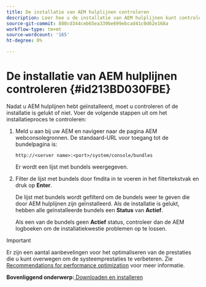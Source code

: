 ```yaml
---
title: De installatie van AEM hulplijnen controleren
description: Leer hoe u de installatie van AEM hulplijnen kunt controleren
source-git-commit: 880cd344ceb65ea339be699ebcad41c0d62e168a
workflow-type: tm+mt
source-wordcount: '165'
ht-degree: 0%

---
```


# De installatie van AEM hulplijnen controleren {#id213BD030FBE}

Nadat u AEM hulplijnen hebt geïnstalleerd, moet u controleren of de installatie is gelukt of niet. Voer de volgende stappen uit om het installatieproces te controleren:

1. Meld u aan bij uw AEM en navigeer naar de pagina AEM webconsolegronnen. De standaard-URL voor toegang tot de bundelpagina is:

   ```http
   http://<server name>:<port>/system/console/bundles
   ```

   Er wordt een lijst met bundels weergegeven.

1. Filter de lijst met bundels door fmdita in te voeren in het filtertekstvak en druk op **Enter**.

   De lijst met bundels wordt gefilterd om de bundels weer te geven die door AEM hulplijnen zijn geïnstalleerd. Als de installatie is gelukt, hebben alle geïnstalleerde bundels een **Status** van **Actief**.

   Als een van de bundels geen **Actief** status, controleer dan de AEM logboeken om de installatiekwestie problemen op te lossen.


>[!IMPORTANT]
>
> Er zijn een aantal aanbevelingen voor het optimaliseren van de prestaties die u kunt overwegen om de systeemprestaties te verbeteren. Zie [Recommendations for performance optimization](download-install-recommend-perf-optimiz.md#) voor meer informatie.

**Bovenliggend onderwerp:**[ Downloaden en installeren](download-install.md)
